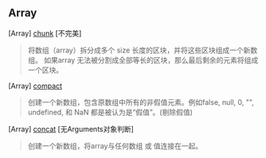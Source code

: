 ## Array

[Array] [chunk](https://github.com/ctrlfc/Jsfunction/blob/master/Array/chunk.js) [不完美]
> 将数组（array）拆分成多个 size 长度的区块，并将这些区块组成一个新数组。 如果array 无法被分割成全部等长的区块，那么最后剩余的元素将组成一个区块。

[Array] [compact](https://github.com/ctrlfc/Jsfunction/blob/master/Array/compact.js)
> 创建一个新数组，包含原数组中所有的非假值元素。例如false, null, 0, "", undefined, 和 NaN 都是被认为是“假值”。(剔除假值)

[Array] [concat](https://github.com/ctrlfc/Jsfunction/blob/master/Array/concat.js) [无Arguments对象判断]
> 创建一个新数组，将array与任何数组 或 值连接在一起。
